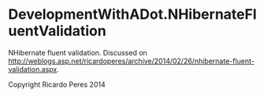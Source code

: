 DevelopmentWithADot.NHibernateFluentValidation
===============================================

NHibernate fluent validation.
Discussed on http://weblogs.asp.net/ricardoperes/archive/2014/02/26/nhibernate-fluent-validation.aspx.

Copyright Ricardo Peres 2014